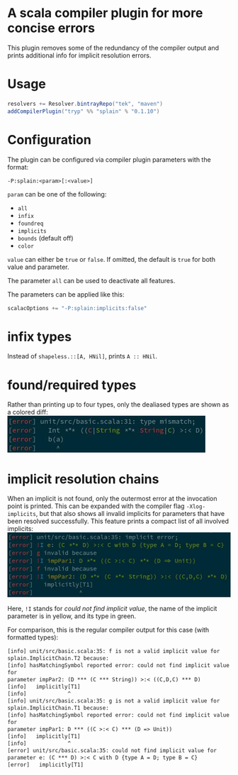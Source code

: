 # A scala compiler plugin for more concise errors
This plugin removes some of the redundancy of the compiler output and prints
additional info for implicit resolution errors.

# Usage

```sbt
resolvers += Resolver.bintrayRepo("tek", "maven")
addCompilerPlugin("tryp" %% "splain" % "0.1.10")
```

# Configuration
The plugin can be configured via compiler plugin parameters with the format:
```
-P:splain:<param>[:<value>]
```
`param` can be one of the following:
* `all`
* `infix`
* `foundreq`
* `implicits`
* `bounds` (default off)
* `color`

`value` can either be `true` or `false`. If omitted, the default is `true` for
both value and parameter.

The parameter `all` can be used to deactivate all features.

The parameters can be applied like this:

```sbt
scalacOptions += "-P:splain:implicits:false"
```

# infix types
Instead of `shapeless.::[A, HNil]`, prints `A :: HNil`.

# found/required types
Rather than printing up to four types, only the dealiased types are shown as a
colored diff:
![foundreq](img/foundreq.jpg)

# implicit resolution chains
When an implicit is not found, only the outermost error at the invocation point
is printed. This can be expanded with the compiler flag `-Xlog-implicits`, but
that also shows all invalid implicits for parameters that have been resolved
successfully.
This feature prints a compact list of all involved implicits:
![implicits](img/implicits.jpg)

Here, `!I` stands for *could not find implicit value*, the name of the implicit
parameter is in yellow, and its type in green.

For comparison, this is the regular compiler output for this case (with
formatted types):
```
[info] unit/src/basic.scala:35: f is not a valid implicit value for
splain.ImplicitChain.T2 because:
[info] hasMatchingSymbol reported error: could not find implicit value for
parameter impPar2: (D *** (C *** String)) >:< ((C,D,C) *** D)
[info]   implicitly[T1]
[info]             ^
[info] unit/src/basic.scala:35: g is not a valid implicit value for
splain.ImplicitChain.T1 because:
[info] hasMatchingSymbol reported error: could not find implicit value for
parameter impPar1: D *** ((C >:< C) *** (D => Unit))
[info]   implicitly[T1]
[info]             ^
[error] unit/src/basic.scala:35: could not find implicit value for
parameter e: (C *** D) >:< C with D {type A = D; type B = C}
[error]   implicitly[T1]

```
